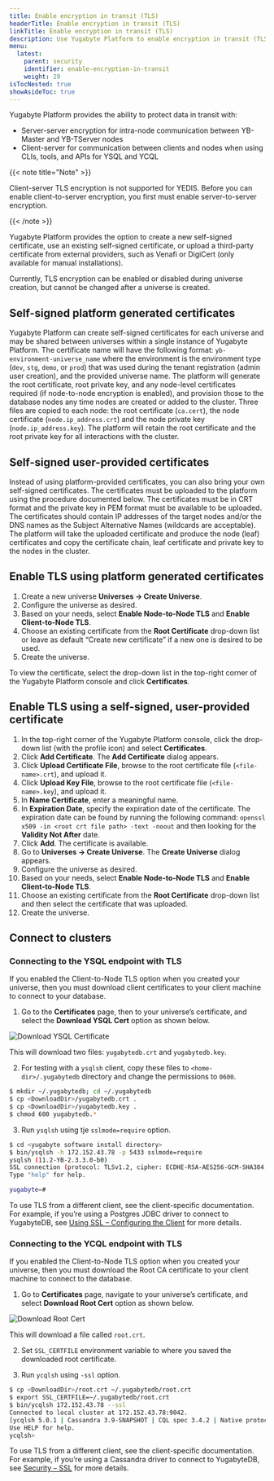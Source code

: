 ```yaml
---
title: Enable encryption in transit (TLS)
headerTitle: Enable encryption in transit (TLS)
linkTitle: Enable encryption in transit (TLS)
description: Use Yugabyte Platform to enable encryption in transit (TLS) on a YugabyteDB universe and connect to clients.
menu:
  latest:
    parent: security
    identifier: enable-encryption-in-transit
    weight: 29
isTocNested: true
showAsideToc: true
---
```


Yugabyte Platform provides the ability to protect data in transit with:

* Server-server encryption for intra-node communication between YB-Master and YB-TServer nodes
* Client-server for communication between clients and nodes when using CLIs, tools, and APIs for YSQL and YCQL

{{< note title="Note" >}}

Client-server TLS encryption is not supported for YEDIS. Before you can enable client-to-server encryption, you first must enable server-to-server encryption.

{{< /note >}}

Yugabyte Platform provides the option to create a new self-signed certificate, use an existing self-signed certificate, or upload a third-party certificate from external providers, such as Venafi or DigiCert (only available for manual installations).

Currently, TLS encryption can be enabled or disabled during universe creation, but cannot be changed after a universe is created.  

## Self-signed platform generated certificates

Yugabyte Platform can create self-signed certificates for each universe and may be shared between universes within a single instance of Yugabyte Platform. The certificate name will have the following format: `yb-environment-universe_name` where the environment is the environment type (`dev`, `stg`, `demo`, or `prod`) that was used during the tenant registration (admin user creation), and the provided universe name. The platform will generate the root certificate, root private key, and any node-level certificates required (if node-to-node encryption is enabled), and provision those to the database nodes any time nodes are created or added to the cluster. Three files are copied to each node: the root certificate (`ca.cert`), the node certificate (`node.ip_address.crt`) and the node private key (`node.ip_address.key`). The platform will retain the root certificate and the root private key for all interactions with the cluster.

## Self-signed user-provided certificates

Instead of using platform-provided certificates, you can also bring your own self-signed certificates. The certificates must be uploaded to the platform using the procedure documented below. The certificates must be in CRT format and the private key in PEM format must be available to be uploaded. The certificates should contain IP addresses of the target nodes and/or the DNS names as the Subject Alternative Names (wildcards are acceptable). The platform will take the uploaded certificate and produce the node (leaf) certificates and copy the certificate chain, leaf certificate and private key to the nodes in the cluster. 

## Enable TLS using platform generated certificates

1. Create a new universe **Universes -> Create Universe**.
2. Configure the universe as desired.
3. Based on your needs, select **Enable Node-to-Node TLS** and **Enable Client-to-Node TLS**.
4. Choose an existing certificate from the **Root Certificate** drop-down list or leave as default “Create new certificate” if a new one is desired to be used.
5. Create the universe.

To view the certificate, select the drop-down list in the top-right corner of the Yugabyte Platform console and click **Certificates**.

## Enable TLS using a self-signed, user-provided certificate

1. In the top-right corner of the Yugabyte Platform console, click the drop-down list (with the profile icon) and select **Certificates**.
2. Click **Add Certificate**. The **Add Certificate** dialog appears.
3. Click **Upload Certificate File**, browse to the root certificate file (`<file-name>.crt`), and upload it.
4. Click **Upload Key File**, browse to the root certificate file (`<file-name>.key`), and upload it.
5. In **Name Certificate**, enter a meaningful name.
6. In **Expiration Date**, specify the expiration date of the certificate. The expiration date can be found by running the following command: `openssl x509 -in <root crt file path> -text -noout` and then looking for the **Validity Not After** date.
7. Click **Add**. The certificate is available.
8. Go to **Universes -> Create Universe**. The **Create Universe** dialog appears.
9. Configure the universe as desired.
10. Based on your needs, select **Enable Node-to-Node TLS** and **Enable Client-to-Node TLS**.
11. Choose an existing certificate from the **Root Certificate** drop-down list and then select the certificate that was uploaded.
12. Create the universe.

## Connect to clusters

### Connecting to the YSQL endpoint with TLS

If you enabled the Client-to-Node TLS option when you created your universe, then you must download client certificates to your client machine to connect to your database.

1. Go to the **Certificates** page, then to your universe’s certificate, and select the **Download YSQL Cert** option as shown below.

![Download YSQL Certificate](/images/yp/encryption-in-transit/download-ysql-cert.png)

This will download two files: `yugabytedb.crt` and `yugabytedb.key`.

2. For testing with a `ysqlsh` client, copy these files to `<home-dir>/.yugabytedb` directory and change the permissions to `0600`.

```sh
$ mkdir ~/.yugabytedb; cd ~/.yugabytedb
$ cp <DownloadDir>/yugabytedb.crt .
$ cp <DownloadDir>/yugabytedb.key .
$ chmod 600 yugabytedb.*
```

3. Run `ysqlsh` using tje `sslmode=require` option.

```sh
$ cd <yugabyte software install directory>
$ bin/ysqlsh -h 172.152.43.78 -p 5433 sslmode=require
ysqlsh (11.2-YB-2.3.3.0-b0)
SSL connection (protocol: TLSv1.2, cipher: ECDHE-RSA-AES256-GCM-SHA384, bits: 256, compression: off)
Type "help" for help.

yugabyte=#
```

To use TLS from a different client, see the client-specific documentation. For example, if you’re using a Postgres JDBC driver to connect to YugabyteDB, see [Using SSL – Configuring the Client](https://jdbc.postgresql.org/documentation/head/ssl-client.html) for more details.

### Connecting to the YCQL endpoint with TLS

If you enabled the Client-to-Node TLS option when you created your universe, then you must download the Root CA certificate to your client machine to connect to the database.

1. Go to **Certificates** page, navigate to your universe’s certificate, and select **Download Root Cert** option as shown below.

![Download Root Cert](/images/yp/encryption-in-transit/download-root-cert.png)

This will download a file called `root.crt`.

2. Set `SSL_CERTFILE` environment variable to where you saved the downloaded root certificate.

3. Run `ycqlsh` using `-ssl` option.

```sh
$ cp <DownloadDir>/root.crt ~/.yugabytedb/root.crt
$ export SSL_CERTFILE=~/.yugabytedb/root.crt
$ bin/ycqlsh 172.152.43.78 --ssl
Connected to local cluster at 172.152.43.78:9042.
[ycqlsh 5.0.1 | Cassandra 3.9-SNAPSHOT | CQL spec 3.4.2 | Native protocol v4]
Use HELP for help.
ycqlsh>
```

To use TLS from a different client, see the client-specific documentation. For example, if you’re using a Cassandra driver to connect to YugabyteDB, see [Security – SSL](https://docs.datastax.com/en/developer/python-driver/3.19/security/#ssl) for more details.
